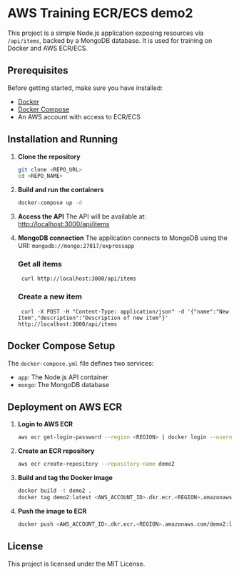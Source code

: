 # AWS Training ECR/ECS demo2

This project is a simple Node.js application exposing resources via `/api/items`, backed by a MongoDB database. It is used for training on Docker and AWS ECR/ECS.

## Prerequisites

Before getting started, make sure you have installed:

- [Docker](https://www.docker.com/get-started)
- [Docker Compose](https://docs.docker.com/compose/install/)
- An AWS account with access to ECR/ECS

## Installation and Running

1. **Clone the repository**
   ```sh
   git clone <REPO_URL>
   cd <REPO_NAME>
   ```

2. **Build and run the containers**
   ```sh
   docker-compose up -d
   ```

3. **Access the API**
   The API will be available at: [http://localhost:3000/api/items](http://localhost:3000/api/items)

4. **MongoDB connection**
   The application connects to MongoDB using the URI: `mongodb://mongo:27017/expressapp`

    ### Get all items
        curl http://localhost:3000/api/items

    ### Create a new item
        curl -X POST -H "Content-Type: application/json" -d '{"name":"New Item","description":"Description of new item"}' http://localhost:3000/api/items

## Docker Compose Setup

The `docker-compose.yml` file defines two services:

- `app`: The Node.js API container
- `mongo`: The MongoDB database

## Deployment on AWS ECR

1. **Login to AWS ECR**
   ```sh
   aws ecr get-login-password --region <REGION> | docker login --username AWS --password-stdin <AWS_ACCOUNT_ID>.dkr.ecr.<REGION>.amazonaws.com
   ```

2. **Create an ECR repository**
   ```sh
   aws ecr create-repository --repository-name demo2
   ```

3. **Build and tag the Docker image**
   ```sh
   docker build -t demo2 .
   docker tag demo2:latest <AWS_ACCOUNT_ID>.dkr.ecr.<REGION>.amazonaws.com/demo2:latest
   ```

4. **Push the image to ECR**
   ```sh
   docker push <AWS_ACCOUNT_ID>.dkr.ecr.<REGION>.amazonaws.com/demo2:latest
   ```

## License

This project is licensed under the MIT License.

